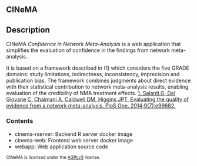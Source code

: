 ## CINeMA 

## Description
CINeMA *Confidence in Network Meta-Analysis* is a web application that simplifies the evaluation of confidence in the findings from network meta-analysis.

It is based on a framework described in (1) which considers the five GRADE domains: study limitations, indirectness, inconsistency, imprecision and publication bias. The framework combines judgments about direct evidence with their statistical contribution to network meta-analysis results, enabling evaluation of the credibility of NMA treatment effects. 
[1. Salanti G, Del Giovane C, Chaimani A, Caldwell DM, Higgins JPT. Evaluating the quality of evidence from a network meta-analysis. PloS One. 2014;9(7):e99682.](http://journals.plos.org/plosone/article?id=10.1371/journal.pone.0099682)

### Contents
- cinema-rserver: Backend R server docker image
- cinema-web: Frontend web server docker image 
- webapp: Web application source code

<sup> CINeMA is licensed under the [AGPLv3](https://www.gnu.org/licenses/agpl-3.0.en.html) license. <sup>
